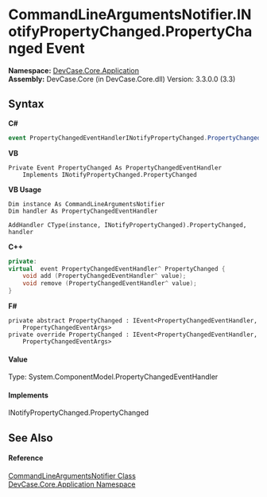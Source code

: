 # CommandLineArgumentsNotifier.INotifyPropertyChanged.PropertyChanged Event
 

**Namespace:**&nbsp;<a href="N_DevCase_Core_Application">DevCase.Core.Application</a><br />**Assembly:**&nbsp;DevCase.Core (in DevCase.Core.dll) Version: 3.3.0.0 (3.3)

## Syntax

**C#**<br />
``` C#
event PropertyChangedEventHandlerINotifyPropertyChanged.PropertyChanged
```

**VB**<br />
``` VB
Private Event PropertyChanged As PropertyChangedEventHandler
	Implements INotifyPropertyChanged.PropertyChanged
```

**VB Usage**<br />
``` VB Usage
Dim instance As CommandLineArgumentsNotifier
Dim handler As PropertyChangedEventHandler

AddHandler CType(instance, INotifyPropertyChanged).PropertyChanged, handler

```

**C++**<br />
``` C++
private:
virtual  event PropertyChangedEventHandler^ PropertyChanged {
	void add (PropertyChangedEventHandler^ value);
	void remove (PropertyChangedEventHandler^ value);
}
```

**F#**<br />
``` F#
private abstract PropertyChanged : IEvent<PropertyChangedEventHandler,
    PropertyChangedEventArgs>
private override PropertyChanged : IEvent<PropertyChangedEventHandler,
    PropertyChangedEventArgs>
```


#### Value
Type: System.ComponentModel.PropertyChangedEventHandler

#### Implements
INotifyPropertyChanged.PropertyChanged<br />

## See Also


#### Reference
<a href="T_DevCase_Core_Application_CommandLineArgumentsNotifier">CommandLineArgumentsNotifier Class</a><br /><a href="N_DevCase_Core_Application">DevCase.Core.Application Namespace</a><br />